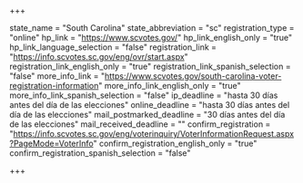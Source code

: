 +++

state_name = "South Carolina"
state_abbreviation = "sc"
registration_type = "online"
hp_link = "https://www.scvotes.gov/"
hp_link_english_only = "true"
hp_link_language_selection = "false"
registration_link = "https://info.scvotes.sc.gov/eng/ovr/start.aspx"
registration_link_english_only = "true"
registration_link_spanish_selection = "false"
more_info_link = "https://www.scvotes.gov/south-carolina-voter-registration-information"
more_info_link_english_only = "true"
more_info_link_spanish_selection = "false"
ip_deadline = "hasta 30 días antes del día de las elecciones"
online_deadline = "hasta 30 días antes del día de las elecciones"
mail_postmarked_deadline = "30 días antes del día de las elecciones"
mail_received_deadline = ""
confirm_registration = "https://info.scvotes.sc.gov/eng/voterinquiry/VoterInformationRequest.aspx?PageMode=VoterInfo"
confirm_registration_english_only = "true"
confirm_registration_spanish_selection = "false"

+++